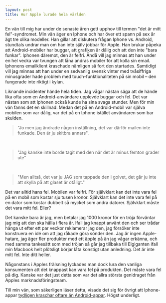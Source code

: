 ```yaml
---
layout: post
title: Hur Apple lurade hela världen
---
```


En vän till mig har under de senaste åren gett upphov till termen "det är mitt fel"-syndromet. Min vän äger en Iphone och har över ett spann på sex år ägt tre olika modeller. Han gillar att diskutera frågan Iphone vs. Android, stundtals undrar man om han inte själv jobbar för Apple. Han brukar påpeka att Android-mobiler har buggar, att grafiken är dålig och att den inte "bara funkar". Iphonen däremot, den är felfri. Ändå vill jag minnas att han under en hel vecka var tvungen att låna andras mobiler för att kolla sin email. Iphonens emailklient kraschade nämligen så fort den startades. Samtidigt vill jag minnas att han under en sedvanlig svensk vinter med tvåsiffriga minusgrader hade problem med touch-funktionaliteten på sin mobil – den fungerade inte riktigt i kylan.

Liknande incidenter hände hela tiden. Jag vågar nästan säga att de hände lika ofta som en Android-användare upplevde buggar och fel. Det var nästan som att Iphonen också kunde ha sina svaga stunder. Men för min vän fanns det en skillnad. Medan det på en Android-mobil var själva mobilen som var dålig, var det på en Iphone istället användaren som bar skulden. 

> "Jo men jag ändrade någon inställning, det var därför mailen inte funkade. Den är ju skitbra annars".
<br/>

> "Jag kanske inte borde tagit med den när det är minus femton grader ute"
<br/>

> "Men alltså, det var ju JAG som tappade den i golvet, det går ju inte att skylla på att glaset är otåligt."

Det var alltid hans fel. Mobilen var felfri. För självklart kan det inte vara fel på en mobil som kostar sju tusen kronor. Självklart kan det inte vara fel på en dator som kostar dubbelt så mycket som andra datorer. Självklart måste det vara mitt fel. Eller?

Det kanske bara är jag, men betalar jag 1000 kronor för en tröja förväntar jag mig att den ska hålla i flera år. Ifall jag knappt använt den och ser trådar hänga ut efter ett par veckor reklamerar jag den, jag försöker inte konstruera en idé om att jag råkade göra sönder den. Jag är ingen Apple-hatare, jag äger fler produkter med ett äpple på än jag vågar erkänna, och med samma tankesätt som med tröjan så går jag tillbaka till Elgiganten ifall min Macbook helt plötsligt börjar låta konstigt utan anledning. Det är inte mitt fel. Inte ditt heller.

Någonstans i Apples frälsning lyckades man dock lura den vanliga konsumenten att det knappast kan vara fel på produkten. Det måste vara fel på dig. Kanske var det just detta som var det allra största genidraget från Apples marknadsföringsteam.

Till min vän, som säkerligen läser detta, visade det sig för övrigt att Iphone-appar [tydligen kraschar oftare än Android-appar](http://www.forbes.com/sites/tomiogeron/2012/02/02/does-ios-crash-more-than-android-a-data-dive/). Högst underligt.